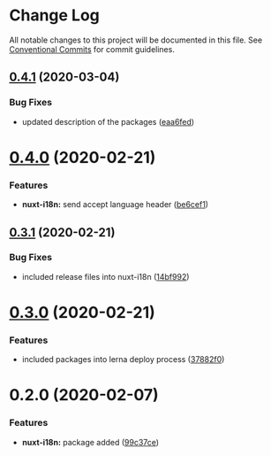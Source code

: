 # Change Log

All notable changes to this project will be documented in this file.
See [Conventional Commits](https://conventionalcommits.org) for commit guidelines.

## [0.4.1](https://github.com/awes-io/client/compare/@awes-io/nuxt-i18n@0.4.0...@awes-io/nuxt-i18n@0.4.1) (2020-03-04)


### Bug Fixes

* updated description of the packages ([eaa6fed](https://github.com/awes-io/client/commit/eaa6fedd3420fee6b43a9541a9c269cc39f8343e))





# [0.4.0](https://github.com/awes-io/client/compare/@awes-io/nuxt-i18n@0.3.1...@awes-io/nuxt-i18n@0.4.0) (2020-02-21)


### Features

* **nuxt-i18n:** send accept language header ([be6cef1](https://github.com/awes-io/client/commit/be6cef1f6d21b6c543b526df11dcae559d455c35))





## [0.3.1](https://github.com/awes-io/client/compare/@awes-io/nuxt-i18n@0.3.0...@awes-io/nuxt-i18n@0.3.1) (2020-02-21)


### Bug Fixes

* included release files into nuxt-i18n ([14bf992](https://github.com/awes-io/client/commit/14bf9925c14158f7e49dfd094192c43b9b8abbd6))





# [0.3.0](https://github.com/awes-io/client/compare/@awes-io/nuxt-i18n@0.2.0...@awes-io/nuxt-i18n@0.3.0) (2020-02-21)


### Features

* included packages into lerna deploy process ([37882f0](https://github.com/awes-io/client/commit/37882f0b5a9146595c05747eb7c827b66d13b3c1))





# 0.2.0 (2020-02-07)


### Features

* **nuxt-i18n:** package added ([99c37ce](https://github.com/awes-io/client/commit/99c37ce48711f7d7557d665e1479147850fa5344))
